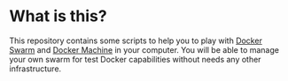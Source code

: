 # What is this?

This repository contains some scripts to help you to play with [Docker Swarm](https://docs.docker.com/engine/swarm/) and [Docker Machine](https://docs.docker.com/machine/) in your computer. You will be able to manage your own swarm for test Docker capabilities without needs any other infrastructure.